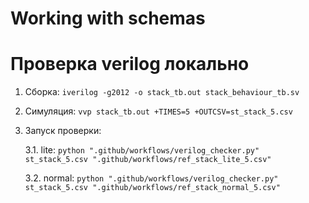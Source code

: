 # Working with schemas

# Проверка verilog локально

1. Сборка: `iverilog -g2012 -o stack_tb.out stack_behaviour_tb.sv`
2. Симуляция: `vvp stack_tb.out +TIMES=5 +OUTCSV=st_stack_5.csv`
3. Запуск проверки:

   3.1. lite: `python ".github/workflows/verilog_checker.py" st_stack_5.csv ".github/workflows/ref_stack_lite_5.csv"`
   
   3.2. normal: `python ".github/workflows/verilog_checker.py" st_stack_5.csv ".github/workflows/ref_stack_normal_5.csv"`


